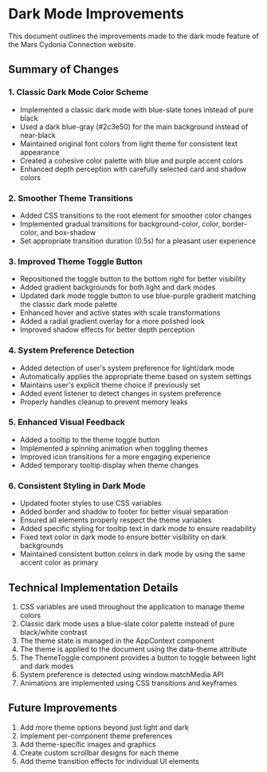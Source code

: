 # Dark Mode Improvements

This document outlines the improvements made to the dark mode feature of the Mars Cydonia Connection website.

## Summary of Changes

### 1. Classic Dark Mode Color Scheme

- Implemented a classic dark mode with blue-slate tones instead of pure black
- Used a dark blue-gray (#2c3e50) for the main background instead of near-black
- Maintained original font colors from light theme for consistent text appearance
- Created a cohesive color palette with blue and purple accent colors
- Enhanced depth perception with carefully selected card and shadow colors

### 2. Smoother Theme Transitions

- Added CSS transitions to the root element for smoother color changes
- Implemented gradual transitions for background-color, color, border-color, and box-shadow
- Set appropriate transition duration (0.5s) for a pleasant user experience

### 3. Improved Theme Toggle Button

- Repositioned the toggle button to the bottom right for better visibility
- Added gradient backgrounds for both light and dark modes
- Updated dark mode toggle button to use blue-purple gradient matching the classic dark mode palette
- Enhanced hover and active states with scale transformations
- Added a radial gradient overlay for a more polished look
- Improved shadow effects for better depth perception

### 4. System Preference Detection

- Added detection of user's system preference for light/dark mode
- Automatically applies the appropriate theme based on system settings
- Maintains user's explicit theme choice if previously set
- Added event listener to detect changes in system preference
- Properly handles cleanup to prevent memory leaks

### 5. Enhanced Visual Feedback

- Added a tooltip to the theme toggle button
- Implemented a spinning animation when toggling themes
- Improved icon transitions for a more engaging experience
- Added temporary tooltip display when theme changes

### 6. Consistent Styling in Dark Mode

- Updated footer styles to use CSS variables
- Added border and shadow to footer for better visual separation
- Ensured all elements properly respect the theme variables
- Added specific styling for tooltip text in dark mode to ensure readability
- Fixed text color in dark mode to ensure better visibility on dark backgrounds
- Maintained consistent button colors in dark mode by using the same accent color as primary

## Technical Implementation Details

1. CSS variables are used throughout the application to manage theme colors
2. Classic dark mode uses a blue-slate color palette instead of pure black/white contrast
3. The theme state is managed in the AppContext component
4. The theme is applied to the document using the data-theme attribute
5. The ThemeToggle component provides a button to toggle between light and dark modes
6. System preference is detected using window.matchMedia API
7. Animations are implemented using CSS transitions and keyframes

## Future Improvements

1. Add more theme options beyond just light and dark
2. Implement per-component theme preferences
3. Add theme-specific images and graphics
4. Create custom scrollbar designs for each theme
5. Add theme transition effects for individual UI elements
